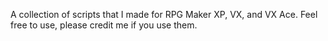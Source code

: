 A collection of scripts that I made for RPG Maker XP, VX, and VX Ace. Feel free to use, please credit me if you use them.
